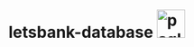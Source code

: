  # letsbank-database <img src="https://cdn.icon-icons.com/icons2/2415/PNG/512/postgresql_plain_wordmark_logo_icon_146390.png" alt="psql" style="height: 50px; width:50px;"/>



